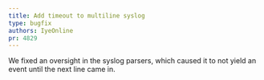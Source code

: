 ```yaml
---
title: Add timeout to multiline syslog
type: bugfix
authors: IyeOnline
pr: 4829
---
```


We fixed an oversight in the syslog parsers, which caused it to not yield an
event until the next line came in.
